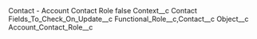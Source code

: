 <?xml version="1.0" encoding="UTF-8"?>
<CustomMetadata xmlns="http://soap.sforce.com/2006/04/metadata" xmlns:xsi="http://www.w3.org/2001/XMLSchema-instance" xmlns:xsd="http://www.w3.org/2001/XMLSchema">
    <label>Contact - Account Contact Role</label>
    <protected>false</protected>
    <values>
        <field>Context__c</field>
        <value xsi:type="xsd:string">Contact</value>
    </values>
    <values>
        <field>Fields_To_Check_On_Update__c</field>
        <value xsi:type="xsd:string">Functional_Role__c,Contact__c</value>
    </values>
    <values>
        <field>Object__c</field>
        <value xsi:type="xsd:string">Account_Contact_Role__c</value>
    </values>
</CustomMetadata>
